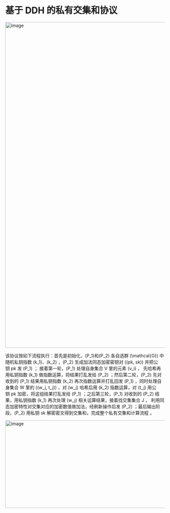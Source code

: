# 基于 DDH 的私有交集和协议

<img width="1281" height="1025" alt="image" src="https://github.com/user-attachments/assets/fc4cd5af-b43b-4acd-a154-cced621309c7" />

该协议按如下流程执行：首先是初始化，\(P_1\)和\(P_2\) 各自选群 \(\mathcal{G}\) 中随机私钥指数 \(k_1\)、\(k_2\) ，\(P_2\) 生成加法同态加密密钥对 \((pk, sk)\) 并把公钥 pk 发 \(P_1\) ；
接着第一轮，\(P_1\) 处理自身集合 V 里的元素 \(v_i\) ，
先哈希再用私钥指数 \(k_1\) 做指数运算，将结果打乱发给 \(P_2\) ；然后第二轮，\(P_2\) 先对收到的 \(P_1\) 结果用私钥指数 \(k_2\) 再次指数运算并打乱回发 \(P_1\) ，同时处理自身集合 W 里的 \((w_j, t_j)\) ，对 \(w_j\) 哈希后用 \(k_2\) 指数运算，对 \(t_j\) 用公钥 pk 加密，将这组结果打乱发给 \(P_1\) ；之后第三轮，\(P_1\) 对收到的 \(P_2\) 结果，用私钥指数 \(k_1\) 再次处理 \(w_j\) 相关运算结果，接着找交集集合 J ，
利用同态加密特性对交集对应的加密数值做加法，经刷新操作后发 \(P_2\) ；最后输出阶段，\(P_2\) 用私钥 sk 解密密文得到交集和，完成整个私有交集和计算流程 。



<img width="1132" height="276" alt="image" src="https://github.com/user-attachments/assets/c881d8af-1712-4b2b-8196-ec60d3291f98" />



